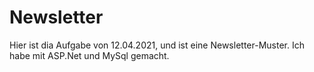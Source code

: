 # Newsletter
Hier ist dia Aufgabe von 12.04.2021, und ist eine Newsletter-Muster.
Ich habe mit ASP.Net und MySql gemacht.
